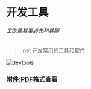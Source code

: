 # 开发工具

###### 工欲善其事必先利其器

> .net 开发常用的工具和软件

![devtools](http://blogimg.hongjy.cn/devtools.png)

### [附件:PDF格式查看](http://blogimg.hongjy.cn/%E5%BC%80%E5%8F%91%E5%B7%A5%E5%85%B7.pdf)
